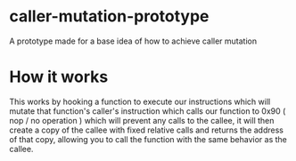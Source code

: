 # caller-mutation-prototype
A prototype made for a base idea of how to achieve caller mutation
# How it works
This works by hooking a function to execute our instructions which will mutate that function's caller's instruction which calls our function to 0x90 ( nop / no operation ) which will prevent any calls to the callee, it will then create a copy of the callee with fixed relative calls and returns the address of that copy, allowing you to call the function with the same behavior as the callee.
